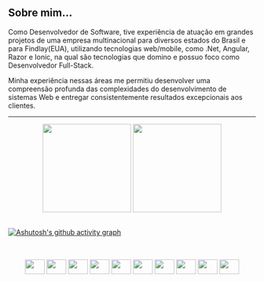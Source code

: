 <h2>Sobre mim... </h2>

<p>Como Desenvolvedor de Software, tive experiência de atuação em grandes projetos de uma empresa multinacional para diversos estados do Brasil e para Findlay(EUA), utilizando tecnologias web/mobile, como .Net, Angular, Razor e Ionic, na qual são tecnologias que domino e possuo foco como Desenvolvedor Full-Stack.</p>
<p>Minha experiência nessas áreas me permitiu desenvolver uma compreensão profunda das complexidades do desenvolvimento de sistemas Web e entregar consistentemente resultados excepcionais aos clientes.</p>

<hr>
<div align="center">
  <img height="180em" src="https://github-readme-stats.vercel.app/api?username=kelvin-amancio&show_icons=true&hide_border=true&theme=tokyonight&include_all_commits=true&count_private=true"/>
  <img height="180em" src="https://github-readme-stats.vercel.app/api/top-langs/?username=kelvin-amancio&hide_border=true&layout=compact&langs_count=7&theme=tokyonight"/>
</div>

##
[![Ashutosh's github activity graph](https://github-readme-activity-graph.vercel.app/graph?username=kelvin-amancio&bg_color=000000&color=ababab&line=542de1&point=dedede&area=true&hide_border=true)](https://github.com/ashutosh00710/github-readme-activity-graph)

##
<div align="center" style="display: inline_block"><br>
<img align="center" height="30" width="40" src="https://cdn.jsdelivr.net/gh/devicons/devicon/icons/html5/html5-original.svg" />
<img align="center" height="30" width="40" src="https://cdn.jsdelivr.net/gh/devicons/devicon/icons/css3/css3-original.svg" />
<img align="center" height="30" width="40" src="https://cdn.jsdelivr.net/gh/devicons/devicon/icons/sass/sass-original.svg" />
<img align="center" height="30" width="40" src="https://cdn.jsdelivr.net/gh/devicons/devicon/icons/javascript/javascript-original.svg" />
<img align="center" height="30" width="40" src="https://cdn.jsdelivr.net/gh/devicons/devicon/icons/typescript/typescript-original.svg" />
<img align="center" height="30" width="40" src="https://cdn.jsdelivr.net/gh/devicons/devicon/icons/bootstrap/bootstrap-original.svg" />   
<img align="center" height="30" width="40" src="https://cdn.jsdelivr.net/gh/devicons/devicon/icons/angularjs/angularjs-original.svg" />
<img align="center" height="30" width="40" src="https://cdn.jsdelivr.net/gh/devicons/devicon/icons/azure/azure-original.svg" />
<img align="center" height="30" width="40" src="https://cdn.jsdelivr.net/gh/devicons/devicon/icons/dotnetcore/dotnetcore-original.svg" />
<img align="center" height="30" width="40" src="https://cdn.jsdelivr.net/gh/devicons/devicon/icons/npm/npm-original-wordmark.svg" />
</div>
